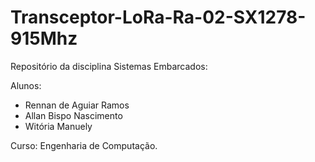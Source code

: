 # Transceptor-LoRa-Ra-02-SX1278-915Mhz

Repositório da disciplina Sistemas Embarcados:

Alunos:
  - Rennan de Aguiar Ramos
  - Allan Bispo Nascimento
  - Witória Manuely

Curso: Engenharia de Computação.
